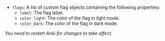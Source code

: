 -   `flags`: A list of custom flag objects containing the following properties:
    -   `label`: The flag label.
    -   `color_light`: The color of the flag in light mode.
    -   `color_dark`: The color of the flag in dark mode.

_You need to restart Anki for changes to take effect_.
